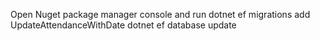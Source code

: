 Open Nuget package manager console and run
dotnet ef migrations add UpdateAttendanceWithDate
dotnet ef database update
